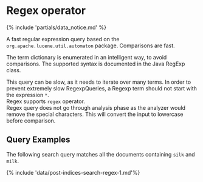 # Regex operator

{% include 'partials/data_notice.md' %}

A fast regular expression query based on the `org.apache.lucene.util.automaton`
package. Comparisons are fast.

The term dictionary is enumerated in an intelligent way, to avoid comparisons.
The supported syntax is documented in the Java RegExp class.

<div class="note">
This query can be slow, as it needs to iterate over many terms. In order to
prevent extremely slow RegexpQueries, a Regexp term should not start with the
expression <code>*</code>.
</div>

<div class="tip">
Regex supports <code>regex</code> operator.
</div>

<div class="note">
Regex query does not go through analysis phase as the analyzer would remove the
special characters. This will convert the input to lowercase before comparison.
</div>

## Query Examples

The following search query matches all the documents containing `silk` and `milk`.

{% include 'data/post-indices-search-regex-1.md'%}
